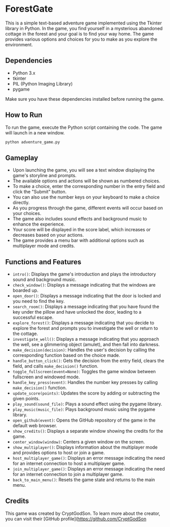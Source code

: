 # ForestGate
This is a simple text-based adventure game implemented using the Tkinter library in Python. In the game, you find yourself in a mysterious abandoned cottage in the forest and your goal is to find your way home. The game provides various options and choices for you to make as you explore the environment.

## Dependencies
- Python 3.x
- tkinter
- PIL (Python Imaging Library)
- pygame

Make sure you have these dependencies installed before running the game.

## How to Run
To run the game, execute the Python script containing the code. The game will launch in a new window.

```bash
python adventure_game.py
```

## Gameplay
- Upon launching the game, you will see a text window displaying the game's storyline and prompts.
- The available options and actions will be shown as numbered choices.
- To make a choice, enter the corresponding number in the entry field and click the "Submit" button.
- You can also use the number keys on your keyboard to make a choice directly.
- As you progress through the game, different events will occur based on your choices.
- The game also includes sound effects and background music to enhance the experience.
- Your score will be displayed in the score label, which increases or decreases based on your actions.
- The game provides a menu bar with additional options such as multiplayer mode and credits.

## Functions and Features
- `intro()`: Displays the game's introduction and plays the introductory sound and background music.
- `check_window()`: Displays a message indicating that the windows are boarded up.
- `open_door()`: Displays a message indicating that the door is locked and you need to find the key.
- `search_room()`: Displays a message indicating that you have found the key under the pillow and have unlocked the door, leading to a successful escape.
- `explore_forest()`: Displays a message indicating that you decide to explore the forest and prompts you to investigate the well or return to the cottage.
- `investigate_well()`: Displays a message indicating that you approach the well, see a glimmering object (amulet), and then fall into darkness.
- `make_decision(decision)`: Handles the user's decision by calling the corresponding function based on the choice made.
- `handle_button_click()`: Gets the decision from the entry field, clears the field, and calls `make_decision()` function.
- `toggle_fullscreen(event=None)`: Toggles the game window between fullscreen and windowed mode.
- `handle_key_press(event)`: Handles the number key presses by calling `make_decision()` function.
- `update_score(points)`: Updates the score by adding or subtracting the given points.
- `play_sound(sound_file)`: Plays a sound effect using the pygame library.
- `play_music(music_file)`: Plays background music using the pygame library.
- `open_github(event)`: Opens the GitHub repository of the game in the default web browser.
- `show_credits()`: Displays a separate window showing the credits for the game.
- `center_window(window)`: Centers a given window on the screen.
- `show_multiplayer()`: Displays information about the multiplayer mode and provides options to host or join a game.
- `host_multiplayer_game()`: Displays an error message indicating the need for an internet connection to host a multiplayer game.
- `join_multiplayer_game()`: Displays an error message indicating the need for an internet connection to join a multiplayer game.
- `back_to_main_menu()`: Resets the game state and returns to the main menu.

## Credits
This game was created by CryptGodSon. To learn more about the creator, you can visit their [GitHub profile](https://github.com/CryptGodSon
